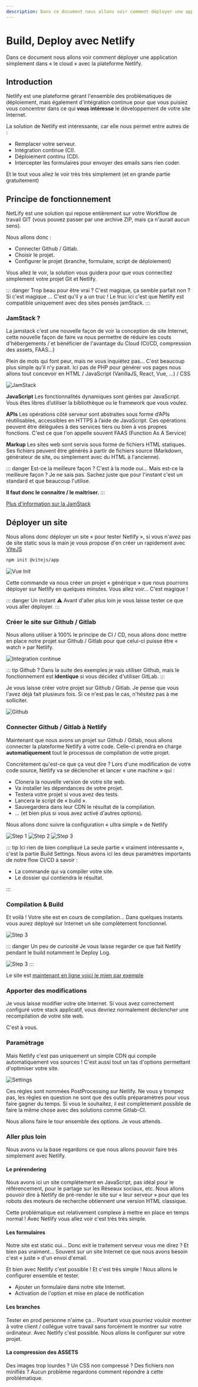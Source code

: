 ```yaml
---
description: Dans ce document nous allons voir comment déployer une application simplement dans « le cloud » avec la plateforme Netlify.
---
```


# Build, Deploy avec Netlify

Dans ce document nous allons voir comment déployer une application simplement dans « le cloud » avec la plateforme Netlify.

## Introduction

Netlify est une plateforme gérant l'ensemble des problématiques de déploiement, mais également d'intégration continue pour que vous puisiez vous concentrer dans ce qui **vous intéresse** le développement de votre site Internet.

La solution de Netlify est intéressante, car elle nous permet entre autres de :

- Remplacer votre serveur.
- Intégration continue (CI).
- Déploiement continu (CD).
- Intercepter les formulaires pour envoyer des emails sans rien coder.

Et le tout vous allez le voir très très simplement (et en grande partie gratuitement)

## Principe de fonctionnement

NetLify est une solution qui repose entièrement sur votre Workflow de travail GIT (vous pouvez passer par une archive ZIP, mais ça n'aurait aucun sens).

Nous allons donc :

- Connecter Github / Gitlab.
- Choisir le projet.
- Configurer le projet (branche, formulaire, script de déploiement)

Vous allez le voir, la solution vous guidera pour que vous connectiez simplement votre projet Git et Netlify.

::: danger Trop beau pour être vrai ?
C'est magique, ça semble parfait non ? Si c'est magique … C'est qu'il y a un truc ! Le truc ici c'est que Netlify est compatible uniquement avec des sites pensés jamStack.
:::

### JamStack ?

La jamstack c'est une nouvelle façon de voir la conception de site Internet, cette nouvelle façon de faire va nous permettre de réduire les couts d'hébergements / et bénéficier de l'avantage du Cloud (CI/CD, compression des assets, FAAS…)

Plein de mots qui font peur, mais ne vous inquiétez pas… C'est beaucoup plus simple qu'il n'y parait. Ici pas de PHP pour générer vos pages nous allons tout concevoir en HTML / JavaScript (VanillaJS, React, Vue, …) / CSS

![JamStack](./res/jamstack-horizontal.svg)

**JavaScript**
Les fonctionnalités dynamiques sont gérées par JavaScript. Vous êtes libres d’utiliser la bibliothèque ou le framework que vous voulez.

**APIs**
Les opérations côté serveur sont abstraites sous forme d’APIs réutilisables, accessibles en HTTPS à l’aide de JavaScript. Ces opérations peuvent être déléguées à des services tiers ou bien à vos propres fonctions. C'est ce que l'on appelle souvent FAAS (Function As A Service)

**Markup**
Les sites web sont servis sous forme de fichiers HTML statiques. Ses fichiers peuvent être générés à partir de fichiers source (Markdown, générateur de site, ou simplement avec du HTML à l'ancienne).

::: danger Est-ce la meilleure façon ?
C'est à la mode oui… Mais est-ce la meilleure façon ? Je ne sais pas. Sachez juste que pour l'instant c'est un standard et que beaucoup l'utilise.

**Il faut donc le connaitre / le maitriser.**
:::

[Plus d'information sur la JamStack](https://jamstack.wtf/)

## Déployer un site

Nous allons donc déployer un site « pour tester Netlify », si vous n'avez pas de site static sous la main je vous propose d'en créer un rapidement avec [ViteJS](https://vitejs.dev/)

```sh
npm init @vitejs/app
```

![Vue Init](./res/vue-init.png)

Cette commande va nous créer un projet « générique » que nous pourrons déployer sur Netlify en quelques minutes. Vous allez voir… C'est magique !

::: danger Un instant
⚠️ Avant d'aller plus loin je vous laisse tester ce que vous aller déployer.
:::

### Créer le site sur Github / Gitlab

Nous allons utiliser à 100% le principe de CI / CD, nous allons donc mettre en place notre projet sur Github / Gitlab pour que celui-ci puisse être « watch » par Netlify.

![Integration continue](./res/continuous-integration-2.png)

::: tip Github ?
Dans la suite des exemples je vais utiliser Github, mais le fonctionnement est **identique** si vous décidez d'utiliser GitLab.
:::

Je vous laisse créer votre projet sur Github / Gitlab. Je pense que vous l'avez déjà fait plusieurs fois. Si ce n'est pas le cas, n'hésitez pas à me solliciter.

![Github](./res/github.png)

### Connecter Github / Gitlab à Netlify

Maintenant que nous avons un projet sur Github / Gitlab, nous allons connecter la plateforme Netlify à votre code. Celle-ci prendra en charge **automatiquement** tout le processus de compilation de votre projet.

Concrètement qu'est-ce que ça veut dire ? Lors d'une modification de votre code source, Netlify va se déclencher et lancer « une machine » qui :

- Clonera la nouvelle version de votre site web.
- Va installer les dépendances de votre projet.
- Testera votre projet si vous avez des tests.
- Lancera le script de « build ».
- Sauvegardera dans leur CDN le résultat de la compilation.
- … (et bien plus si vous avez activé d'autres options).

Nous allons donc suivre la configuration « ultra simple » de Netlify

![Step 1](./res/step1.png)
![Step 2](./res/step2.png)
![Step 3](./res/step3.png)

::: tip Ici rien de bien compliqué
La seule partie « vraiment intéressante », c'est la partie Build Settings. Nous avons ici les deux paramètres importants de notre flow CI/CD à savoir :

- La commande qui va compiler votre site.
- Le dossier qui contiendra le résultat.

:::

### Compilation & Build

Et voilà ! Votre site est en cours de compilation… Dans quelques instants vous aurez déployé sur Internet un site complètement fonctionnel.

![Step 3](./res/build.png)

::: danger Un peu de curiosité
Je vous laisse regarder ce que fait Netlify pendant le build notamment le Deploy Log.

![Step 3](./res/deploy_log.png)
:::

Le site est [maintenant en ligne voici le mien par exemple](https://607e90d957d531e74a211201--loving-hodgkin-09f331.netlify.app/)

### Apporter des modifications

Je vous laisse modifier votre site Internet. Si vous avez correctement configuré votre stack applicatif, vous devriez normalement déclencher une recompilation de votre site web.

C'est à vous.

### Paramètrage

Mais Netlify c'est pas uniquement un simple CDN qui compile automatiquement vos sources ! C'est aussi tout un tas d'options permettant d'optimiser votre site.

![Settings](./res/settings.png)

Ces règles sont nommées PostProcessing sur Netlify. Ne vous y trompez pas, les règles en question ne sont que des outils préparamètres pour vous faire gagner du temps. Si vous le souhaitez, il est complètement possible de faire la même chose avec des solutions comme Gitlab-CI.

Nous allons faire le tour ensemble des options. Je vous attends.

### Aller plus loin

Nous avons vu la base regardons ce que nous allons pouvoir faire très simplement avec Netlify.

#### Le prérendering

Nous avons ici un site complètement en JavaScript, pas idéal pour le référencement, pour le partage sur les Réseaux sociaux, etc. Nous allons pouvoir dire à Netlify de pré-render le site sur « leur serveur » pour que les robots des moteurs de recherche obtiennent une version HTML classique.

Cette problématique est relativement complexe à mettre en place en temps normal ! Avec Netlify vous allez voir c'est très très simple.

#### Les formulaires

Notre site est static oui… Donc exit le traitement serveur vous me direz ? Et bien pas vraiment… Souvent sur un site Internet ce que nous avons besoin c'est « juste » d'un envoi d'email.

Et bien avec Netlify c'est possible ! Et c'est très simple ! Nous allons le configurer ensemble et tester.

- Ajouter un formulaire dans notre site Internet.
- Activation de l'option et mise en place de notification

#### Les branches

Tester en prod personne n'aime ça… Pourtant vous pourriez vouloir montrer à votre client / collègue votre travail sans forcément le montrer sur votre ordinateur. Avec Netlify c'est possible. Nous allons le configurer sur votre projet.

#### La compression des ASSETS

Des images trop lourdes ? Un CSS non compressé ? Des fichiers non minifiés ? Aucun problème regardons comment répondre à cette problématique.
